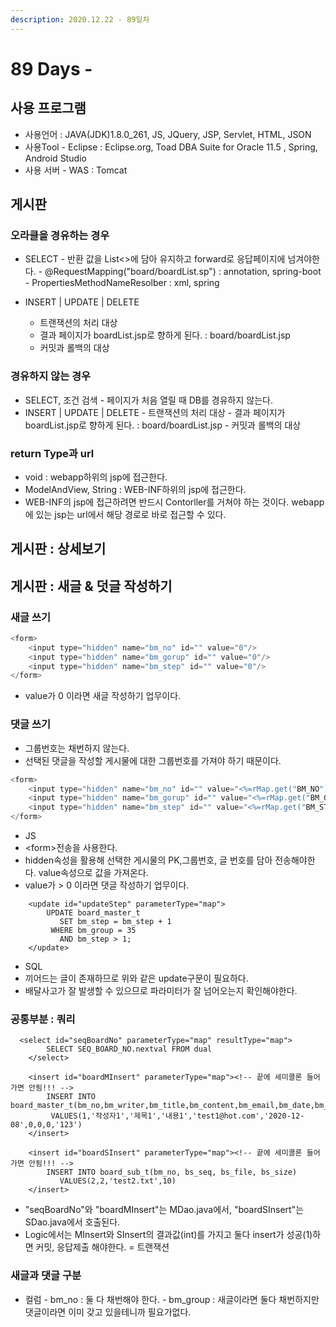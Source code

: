 ```yaml
---
description: 2020.12.22 - 89일차
---
```


# 89 Days -

## 사용 프로그램

* 사용언어 : JAVA\(JDK\)1.8.0\_261, JS, JQuery, JSP, Servlet, HTML, JSON
* 사용Tool  - Eclipse : Eclipse.org, Toad DBA Suite for Oracle 11.5 , Spring, Android Studio
* 사용 서버 - WAS : Tomcat

## 게시판

### 오라클을 경유하는 경우

* SELECT - 반환 값을 List&lt;&gt;에 담아 유지하고 forward로 응답페이지에 넘겨야한다. - @RequestMapping\("board/boardList.sp"\) : annotation, spring-boot - PropertiesMethodNameResolber : xml,  spring
* INSERT \| UPDATE \| DELETE

  - 트랜잭션의 처리 대상  
  - 결과 페이지가 boardList.jsp로 향하게 된다. : board/boardList.jsp  
  - 커밋과 롤백의 대상

### 경유하지 않는 경우

* SELECT,  조건 검색 - 페이지가 처음 열릴 때 DB를 경유하지 않는다.
* INSERT \| UPDATE \| DELETE - 트랜잭션의 처리 대상 - 결과 페이지가 boardList.jsp로 향하게 된다. : board/boardList.jsp - 커밋과 롤백의 대상

### return Type과 url

* void : webapp하위의 jsp에 접근한다.
* ModelAndView, String : WEB-INF하위의 jsp에 접근한다.
* WEB-INF의 jsp에 접근하려면 반드시 Contorller를 거쳐야 하는 것이다. webapp에 있는 jsp는 url에서 해당 경로로 바로 접근할 수 있다.

## 게시판 : 상세보기

## 게시판 : 새글 & 덧글 작성하기

### 새글 쓰기

```javascript
<form>
    <input type="hidden" name="bm_no" id="" value="0"/>
    <input type="hidden" name="bm_gorup" id="" value="0"/>
    <input type="hidden" name="bm_step" id="" value="0"/>
</form>
```

* value가 0 이라면 새글 작성하기 업무이다.

### 댓글 쓰기

* 그룹번호는 채번하지 않는다. 
* 선택된 댓글을 작성할 게시물에 대한 그룹번호를 가져야 하기 때문이다.

```javascript
<form>
    <input type="hidden" name="bm_no" id="" value="<%=rMap.get("BM_NO") %>"/>
    <input type="hidden" name="bm_gorup" id="" value="<%=rMap.get("BM_GROUP") %>"/>
    <input type="hidden" name="bm_step" id="" value="<%=rMap.get("BM_STEP") %>"/>
</form>
```

* JS
* &lt;form&gt;전송을 사용한다.
* hidden속성을 활용해 선택한 게시물의 PK,그룹번호, 글 번호를 담아 전송해야한다. value속성으로 값을 가져온다.
* value가 &gt; 0 이라면 댓글 작성하기 업무이다.

```markup
	<update id="updateStep" parameterType="map">
		UPDATE board_master_t
		   SET bm_step = bm_step + 1
		 WHERE bm_group = 35
		   AND bm_step > 1;
	</update>
```

* SQL
* 끼어드는 글이 존재하므로 위와 같은 update구문이 필요하다.
* 배달사고가 잘 발생할 수 있으므로 파라미터가 잘 넘어오는지 확인해야한다.

### 공통부분 : 쿼리

```markup
  <select id="seqBoardNo" parameterType="map" resultType="map">
		SELECT SEQ_BOARD_NO.nextval FROM dual
	</select>
	
	<insert id="boardMInsert" parameterType="map"><!-- 끝에 세미콜론 들어가면 안됨!!! -->
		INSERT INTO board_master_t(bm_no,bm_writer,bm_title,bm_content,bm_email,bm_date,bm_group,bm_pos,bm_step,bm_pw)
       	 VALUES(1,'작성자1','제목1','내용1','test1@hot.com','2020-12-08',0,0,0,'123')
	</insert>	  
	
	<insert id="boardSInsert" parameterType="map"><!-- 끝에 세미콜론 들어가면 안됨!!! -->	   
		INSERT INTO board_sub_t(bm_no, bs_seq, bs_file, bs_size)
		   VALUES(2,2,'test2.txt',10)
	</insert>	  
```

* "seqBoardNo"와 "boardMInsert"는 MDao.java에서, "boardSInsert"는 SDao.java에서 호출된다.
* Logic에서는 MInsert와 SInsert의 결과값\(int\)를 가지고 둘다 insert가 성공\(1\)하면 커밋, 응답제출 해야한다. = 트랜잭션

### 새글과 댓글 구분

* 컬럼  - bm\_no : 둘 다 채번해야 한다. - bm\_group :  새글이라면 둘다 채번하지만 댓글이라면 이미 갖고 있을테니까 필요가없다.

